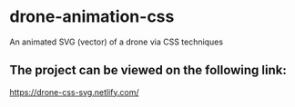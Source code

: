 # drone-animation-css
An animated SVG (vector) of a drone via CSS techniques

## The project can be viewed on the following link:
https://drone-css-svg.netlify.com/

